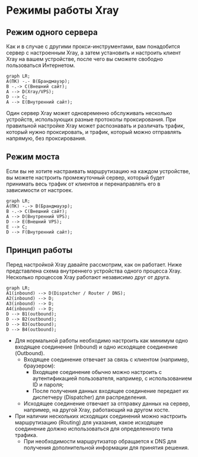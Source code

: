 # Режимы работы Xray

## Режим одного сервера

Как и в случае с другими прокси-инструментами, вам понадобится сервер с настроенным Xray, а затем установить и настроить клиент Xray на вашем устройстве, после чего вы сможете свободно пользоваться Интернетом.

```mermaid
graph LR;
A(ПК) -.- B(Брандмауэр);
B -.-> C(Внешний сайт);
A --> D(Xray/VPS);
D --> C;
A --> E(Внутренний сайт);
```

Один сервер Xray может одновременно обслуживать несколько устройств, использующих разные протоколы проксирования. При правильной настройке Xray может распознавать и различать трафик, который нужно проксировать, и трафик, который можно отправлять напрямую, без проксирования.

## Режим моста

Если вы не хотите настраивать маршрутизацию на каждом устройстве, вы можете настроить промежуточный сервер, который будет принимать весь трафик от клиентов и перенаправлять его в зависимости от настроек.

```mermaid
graph LR;
A(ПК) -.-> B(Брандмауэр);
B -.-> C(Внешний сайт);
A --> D(Внутренний VPS);
D --> E(Внешний VPS);
E --> C;
D --> F(Внутренний сайт);
```

## Принцип работы

Перед настройкой Xray давайте рассмотрим, как он работает.  Ниже представлена схема внутреннего устройства одного процесса Xray.  Несколько процессов Xray работают независимо друг от друга.

```mermaid
graph LR;
A1(inbound) --> D(Dispatcher / Router / DNS);
A2(inbound) --> D;
A3(inbound) --> D;
A4(inbound) --> D;
D --> B1(outbound);
D --> B2(outbound);
D --> B3(outbound);
D --> B4(outbound);
```

- Для нормальной работы необходимо настроить как минимум одно входящее соединение (Inbound) и одно исходящее соединение (Outbound).
  - Входящее соединение отвечает за связь с клиентом (например, браузером):
    - Входящее соединение обычно можно настроить с аутентификацией пользователя, например, с использованием ID и пароля;
    - После получения данных входящее соединение передает их диспетчеру (Dispatcher) для распределения.
  - Исходящее соединение отвечает за отправку данных на сервер, например, на другой Xray, работающий на другом хосте.
- При наличии нескольких исходящих соединений можно настроить маршрутизацию (Routing) для указания, какое исходящее соединение должно использоваться для определенного типа трафика.
  - При необходимости маршрутизатор обращается к DNS для получения дополнительной информации для принятия решения.


